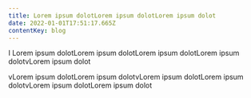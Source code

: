 ```yaml
---
title: Lorem ipsum dolotLorem ipsum dolotLorem ipsum dolot
date: 2022-01-01T17:51:17.665Z
contentKey: blog
---
```

I Lorem ipsum dolotLorem ipsum dolotLorem ipsum dolotLorem ipsum dolotvLorem ipsum dolot

vLorem ipsum dolotLorem ipsum dolotvLorem ipsum dolotLorem ipsum dolotvLorem ipsum dolotLorem ipsum dolot
